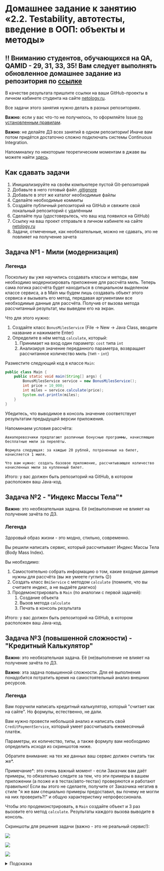 # Домашнее задание к занятию «2.2. Testability, автотесты, введение в ООП: объекты и методы»

## :bangbang: Вниманию студентов, обучающихся на QA, QAMID - 29, 31, 33, 35! Вам следует выполнять обновленное домашнее задание из репозитория по [ссылке](https://github.com/netology-code/javaqa2-homeworks)


В качестве результата пришлите ссылки на ваши GitHub-проекты в личном кабинете студента на сайте [netology.ru](https://netology.ru).

Все задачи этого занятия нужно делать в разных репозиториях.

**Важно**: если у вас что-то не получилось, то оформляйте Issue [по установленным правилам](../report-requirements.md).

**Важно**: не делайте ДЗ всех занятий в одном репозитории! Иначе вам потом придётся достаточно сложно подключать системы Continuous Integration.

Напоминалку по некоторым теоретическим моментам в джаве вы можете найти [здесь](../tips/tips.md).

## Как сдавать задачи

1. Инициализируйте на своём компьютере пустой Git-репозиторий
1. Добавьте в него готовый файл [.gitignore](../.gitignore)
1. Добавьте в этот же каталог необходимые файлы
1. Сделайте необходимые коммиты
1. Создайте публичный репозиторий на GitHub и свяжите свой локальный репозиторий с удалённым
1. Сделайте пуш (удостоверьтесь, что ваш код появился на GitHub)
1. Ссылку на ваш проект отправьте в личном кабинете на сайте [netology.ru](https://netology.ru)
1. Задачи, отмеченные, как необязательные, можно не сдавать, это не повлияет на получение зачета

## Задача №1 - Мили (модернизация)

### Легенда

Поскольку вы уже научились создавать классы и методы, вам необходимо модернизировать приложение для рассчёта миль. Теперь сама логика рассчёта будет находиться в специальном выделеном классе сервиса, а в Main мы будем лишь создавать объект этого сервиса и вызывать его метод, передавая аргументами все необходимые данные для рассчёта. Получив от вызова метода рассчитанный результат, мы выведем его на экран.

Что для этого нужно:
1. Создайте класс `BonusMilesService` (File -> New -> Java Class, вводите название и нажимаете Enter)
1. Определите в нём метод `calculate`, который:
    1. Принимает на вход один параметр: `cost` типа `int`
    1. Анализируя значение переданного параметра, возвращает рассчитанное количество миль (тип - `int`)
    
Разместите следующий код в классе `Main`:

```java
public class Main {
    public static void main(String[] args) {
        BonusMilesService service = new BonusMilesService();
        int price = 10_000;
        int miles = service.calculate(price);
        System.out.println(miles);
    }
}
```

Убедитесь, что выводимое в консоль значение соответствует результатам предыдущей версии приложения.

Напоминаем условия рассчёта:

```
Авиаперевозчики предлагают различные бонусные программы, начисляющие бесплатные мили за перелёты.

Формула следующая: за каждые 20 рублей, потраченные на билет, начисляется 1 миля.

Что вам нужно: создать базовое приложение, рассчитывающее количество начисленных мили за купленный билет.
```

Итого: у вас должен быть репозиторий на GitHub, в котором расположен ваш Java-код.

## Задача №2 - "Индекс Массы Тела"*

**Важно**: это необязательная задача. Её (не)выполнение не влияет на получение зачёта по ДЗ.

### Легенда

Здоровый образ жизни - это модно, стильно, современно.

Вы решили написать сервис, который рассчитывает Индекс Массы Тела (Body Mass Index).

Вы необходимо:
1. Самостоятельно собрать информацию о том, какие входные данные нужны для рассчёта (вы же умеете гуглить 😉)
1. Создать класс `BmiService` с методом `calculate` (помните, что вы считаете индекс, а не выдаёте диагноз)
1. Продемонстрировать в `Main` (по аналогии с первой задачей):
    1. Создание объекта
    1. Вызов метода `calculate`
    1. Печать в консоль результата

Итого: у вас должен быть репозиторий на GitHub, в котором расположен ваш Java-код.

## Задача №3 (повышенной сложности) - "Кредитный Калькулятор"

**Важно**: это необязательная задача. Её (не)выполнение не влияет на получение зачёта по ДЗ.

**Важно**: эта задача повышенной сложности. Для её выполнения понадобится потратить время на самостоятельный анализ внешних ресурсов.

### Легенда

Вам поручили написать кредитный калькулятор, который "считает как на сайте". Но формулы, естественно, не дали.

Вам нужно провести небольшой анализ и написать свой `CreditPaymentService`, который умеет рассчитывать ежемесячный платёж.

Параметры, их количество, типы, а также формулу вам необходимо определить исходя из скриншотов ниже.

Обратите внимание: на тех же данных ваш сервис должен считать так же*.

Примечание*: это очень важный момент - если Заказчик вам даёт примеры, то обязательно следите за тем, что эти примеры в вашем приложении (а позже и в тестах/авто-тестах) проверяются и работают правильно! Если вы этого не сделаете, получите от Заказчика негатив в стиле "я же вам специально примеры предоставил, вы почему не могли на них проверить?!" и общую характеристику непрофессионала.

Чтобы это продемонстрировать, в `Main` создайте объект и 3 раз вызовите его метод `calculate`. Результаты каждого вызова выводите в консоль.

Скриншоты для решения задачи (важно - это не реальный сервис!):

![](pic/one-year.png)

![](pic/two-years.png)

![](pic/three-years.png)


<details>
  <summary>Подсказка</summary>
  
  Подсказки смотреть не хорошо 😈!
  
  Но раз уж вы посмотрели, то вот она подсказка: есть аннуитетные и дифференцированные платежи. Наверное, стоит посмотреть, по каким формулам они считаются.
</details>


